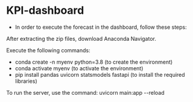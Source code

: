 # KPI-dashboard

* In order to execute the forecast in the dashboard, follow these steps:


After extracting the zip files, download Anaconda Navigator.

Execute the following commands:
* conda create -n myenv python=3.8 (to create the environment)
* conda activate myenv (to activate the environment)
* pip install pandas uvicorn statsmodels fastapi (to install the required libraries)

To run the server, use the command:
uvicorn main:app --reload





